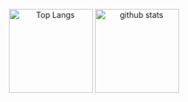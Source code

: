 <p align="center"> 
  <img alt="Top Langs" height="150px" src="https://github-readme-stats.vercel.app/api/top-langs/?username=yoshikotttt&layout=compact&show_icons=true&theme=onedark" />
  <img alt="github stats" height="150px" src="https://github-readme-stats.vercel.app/api?username=s-sawa&theme=onedark&show_icons=ture" />
</p>
